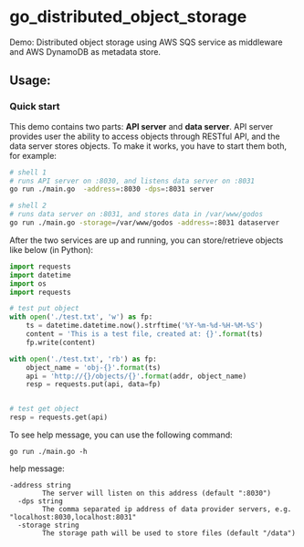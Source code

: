 # go_distributed_object_storage
Demo: Distributed object storage using AWS SQS service as middleware and AWS DynamoDB as metadata store.


## Usage:

### Quick start

This demo contains two parts: __API server__ and __data server__. API server provides user the ability to access objects through RESTful API,
and the data server stores objects. To make it works, you have to start them both, for example:

```sh
# shell 1
# runs API server on :8030, and listens data server on :8031
go run ./main.go  -address=:8030 -dps=:8031 server

# shell 2
# runs data server on :8031, and stores data in /var/www/godos
go run ./main.go -storage=/var/www/godos -address=:8031 dataserver
```

After the two services are up and running, you can store/retrieve objects like below (in Python):

```python
import requests
import datetime
import os
import requests

# test put object
with open('./test.txt', 'w') as fp:
    ts = datetime.datetime.now().strftime('%Y-%m-%d-%H-%M-%S')
    content = 'This is a test file, created at: {}'.format(ts)
    fp.write(content)

with open('./test.txt', 'rb') as fp:
    object_name = 'obj-{}'.format(ts)
    api = 'http://{}/objects/{}'.format(addr, object_name)
    resp = requests.put(api, data=fp)


# test get object
resp = requests.get(api)
```

To see help message, you can use the following command:

`go run ./main.go -h`

help message:

```
-address string
        The server will listen on this address (default ":8030")
  -dps string
        The comma separated ip address of data provider servers, e.g. "localhost:8030,localhost:8031"
  -storage string
        The storage path will be used to store files (default "/data")
```